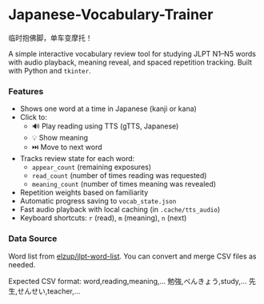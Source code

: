 # Japanese-Vocabulary-Trainer
临时抱佛脚，单车变摩托！

A simple interactive vocabulary review tool for studying JLPT N1–N5 words with audio playback, meaning reveal, and spaced repetition tracking. Built with Python and `tkinter`.

### Features

- Shows one word at a time in Japanese (kanji or kana)
- Click to:
  - 🔊 Play reading using TTS (gTTS, Japanese)
  - 💡 Show meaning
  - ⏭️ Move to next word
- Tracks review state for each word:
  - `appear_count` (remaining exposures)
  - `read_count` (number of times reading was requested)
  - `meaning_count` (number of times meaning was revealed)
- Repetition weights based on familiarity
- Automatic progress saving to `vocab_state.json`
- Fast audio playback with local caching (in `.cache/tts_audio`)
- Keyboard shortcuts: `r` (read), `m` (meaning), `n` (next)

### Data Source

Word list from [elzup/jlpt-word-list](https://github.com/elzup/jlpt-word-list). You can convert and merge CSV files as needed.

Expected CSV format:
word,reading,meaning,...
勉強,べんきょう,study,...
先生,せんせい,teacher,...





